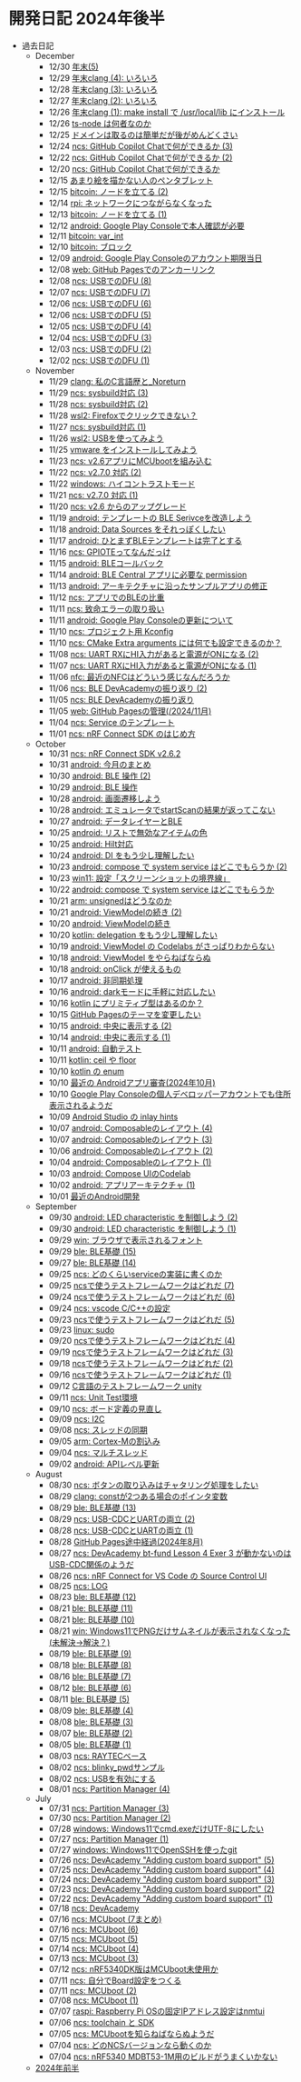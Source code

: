 # 開発日記 2024年後半

* 過去日記
  * December
    * 12/30 [年末(5)](/2024/12/20241230-last.html)
    * 12/29 [年末clang (4): いろいろ](/2024/12/20241229-clang.html)
    * 12/28 [年末clang (3): いろいろ](/2024/12/20241228-clang.html)
    * 12/27 [年末clang (2): いろいろ](/2024/12/20241227-clang.html)
    * 12/26 [年末clang (1): make install で /usr/local/lib にインストール](/2024/12/20241226-clang.html)
    * 12/26 [ts-node は何者なのか](/2024/12/20241226-tsc.html)
    * 12/25 [ドメインは取るのは簡単だが後がめんどくさい](/2024/12/20241225-dns.html)
    * 12/24 [ncs: GitHub Copilot Chatで何ができるか (3)](/2024/12/20241224ncs.html)
    * 12/22 [ncs: GitHub Copilot Chatで何ができるか (2)](/2024/12/20241222-ncs.html)
    * 12/20 [ncs: GitHub Copilot Chatで何ができるか](/2024/12/20241220-ncs.html)
    * 12/15 [あまり絵を描かない人のペンタブレット](/2024/12/20241215-pen.html)
    * 12/15 [bitcoin: ノードを立てる (2)](/2024/12/20241215-btc.html)
    * 12/14 [rpi: ネットワークにつながらなくなった](/2024/12/20241214-rpi.html)
    * 12/13 [bitcoin: ノードを立てる (1)](/2024/12/20241213-btc.html)
    * 12/12 [android: Google Play Consoleで本人確認が必要](/2024/12/20241212-and.html)
    * 12/11 [bitcoin: var_int](/2024/12/20241211-btc.html)
    * 12/10 [bitcoin: ブロック](/2024/12/20241210-btc.html)
    * 12/09 [android: Google Play Consoleのアカウント期限当日](/2024/12/20241209-and.html)
    * 12/08 [web: GitHub Pagesでのアンカーリンク](/2024/12/20241208-web.html)
    * 12/08 [ncs: USBでのDFU (8)](/2024/12/20241208-ncs.html)
    * 12/07 [ncs: USBでのDFU (7)](/2024/12/20241207-ncs.html)
    * 12/06 [ncs: USBでのDFU (6)](/2024/12/20241206-ncs2.html)
    * 12/06 [ncs: USBでのDFU (5)](/2024/12/20241206-ncs.html)
    * 12/05 [ncs: USBでのDFU (4)](/2024/12/20241205-ncs.html)
    * 12/04 [ncs: USBでのDFU (3)](/2024/12/20241204-ncs.html)
    * 12/03 [ncs: USBでのDFU (2)](/2024/12/20241203-ncs.html)
    * 12/02 [ncs: USBでのDFU (1)](/2024/12/20241202-ncs.html)
  * November
    * 11/29 [clang: 私のC言語歴と_Noreturn](/2024/11/20241129-clang.html)
    * 11/29 [ncs: sysbuild対応 (3)](/2024/11/20241129-ncs.html)
    * 11/28 [ncs: sysbuild対応 (2)](/2024/11/20241128-ncs.html)
    * 11/28 [wsl2: Firefoxでクリックできない？](/2024/11/20241128-wsl.html)
    * 11/27 [ncs: sysbuild対応 (1)](/2024/11/20241127-ncs.html)
    * 11/26 [wsl2: USBを使ってみよう](/2024/11/20241126-wsl.html)
    * 11/25 [vmware をインストールしてみよう](/2024/11/20241125-vmware.html)
    * 11/23 [ncs: v2.6アプリにMCUbootを組み込む](/2024/11/20241123-ncs.html)
    * 11/22 [ncs: v2.7.0 対応 (2)](/2024/11/20241122-ncs.html)
    * 11/22 [windows: ハイコントラストモード](/2024/11/20241122-win.html)
    * 11/21 [ncs: v2.7.0 対応 (1)](/2024/11/20241121-ncs.html)
    * 11/20 [ncs: v2.6 からのアップグレード](/2024/11/20241120-ncs.html)
    * 11/19 [android: テンプレートの BLE Serivceを改造しよう](/2024/11/20241119-and.html)
    * 11/18 [android: Data Sources をそれっぽくしたい](/2024/11/20241118-and.html)
    * 11/17 [android: ひとまずBLEテンプレートは完了とする](/2024/11/20241117-and.html)
    * 11/16 [ncs: GPIOTEってなんだっけ](/2024/11/20241116-ncs.html)
    * 11/15 [android: BLEコールバック](/2024/11/20241115-and.html)
    * 11/14 [android: BLE Central アプリに必要な permission](/2024/11/20241114-and.html)
    * 11/13 [android: アーキテクチャに沿ったサンプルアプリの修正](/2024/11/20241113-and.html)
    * 11/12 [ncs: アプリでのBLEの比重](/2024/11/20241112-ncs.html)
    * 11/11 [ncs: 致命エラーの取り扱い](/2024/11/20241111-ncs.html)
    * 11/11 [android: Google Play Consoleの更新について](/2024/11/20241111-and.html)
    * 11/10 [ncs: プロジェクト用 Kconfig](/2024/11/20241110-ncs2.html)
    * 11/10 [ncs: CMake Extra arguments には何でも設定できるのか？](/2024/11/20241110-ncs.html)
    * 11/08 [ncs: UART RXにHI入力があると電源がONになる (2)](/2024/11/20241108-ncs.html)
    * 11/07 [ncs: UART RXにHI入力があると電源がONになる (1)](/2024/11/20241107-ncs.html)
    * 11/06 [nfc: 最近のNFCはどういう感じなんだろうか](/2024/11/20241106-nfc.html)
    * 11/06 [ncs: BLE DevAcademyの振り返り (2)](/2024/11/20241106-ncs.html)
    * 11/05 [ncs: BLE DevAcademyの振り返り](/2024/11/20241105-ncs.html)
    * 11/05 [web: GitHub Pagesの管理(/2024/11月)](/2024/11/20241105-web.html)
    * 11/04 [ncs: Service のテンプレート](/2024/11/20241104-ncs.html)
    * 11/01 [ncs: nRF Connect SDK のはじめ方](/2024/11/20241101-ncs.html)
  * October
    * 10/31 [ncs: nRF Connect SDK v2.6.2](/2024/10/20241031-ncs.html)
    * 10/31 [android: 今月のまとめ](/2024/10/20241031-and.html)
    * 10/30 [android: BLE 操作 (2)](/2024/10/20241030-and.html)
    * 10/29 [android: BLE 操作](/2024/10/20241029-and.html)
    * 10/28 [android: 画面遷移しよう](/2024/10/20241028-and2.html)
    * 10/28 [android: エミュレータでstartScanの結果が返ってこない](/2024/10/20241028-and.html)
    * 10/27 [android: データレイヤーとBLE](/2024/10/20241027-and.html)
    * 10/25 [android: リストで無効なアイテムの色](/2024/10/20241025-and2.html)
    * 10/25 [android: Hilt対応](/2024/10/20241025-and.html)
    * 10/24 [android: DI をもう少し理解したい](/2024/10/20241024-di.html)
    * 10/23 [android: compose で system service はどこでもらうか (2)](/2024/10/20241023-and.html)
    * 10/23 [win11: 設定「スクリーンショットの境界線」](/2024/10/20241023-win.html)
    * 10/22 [android: compose で system service はどこでもらうか](/2024/10/20241022-and.html)
    * 10/21 [arm: unsignedはどうなのか](/2024/10/20241021-arm.html)
    * 10/21 [android: ViewModelの続き (2)](/2024/10/20241021-and.html)
    * 10/20 [android: ViewModelの続き](/2024/10/20241020-and.html)
    * 10/20 [kotlin: delegation をもう少し理解したい](/2024/10/20241020-kot.html)
    * 10/19 [android: ViewModel の Codelabs がさっぱりわからない](/2024/10/20241019-and.html)
    * 10/18 [android: ViewModel をやらねばならぬ](/2024/10/20241018-and2.html)
    * 10/18 [android: onClick が使えるもの](/2024/10/20241018-and.html)
    * 10/17 [android: 非同期処理](/2024/10/20241017-and.html)
    * 10/16 [android: darkモードに手軽に対応したい](/2024/10/20241016-and.html)
    * 10/16 [kotlin にプリミティブ型はあるのか？](/2024/10/20241016-kot.html)
    * 10/15 [GitHub Pagesのテーマを変更したい](/2024/10/20241015-ghp.html)
    * 10/15 [android: 中央に表示する (2)](/2024/10/20241015-and.html)
    * 10/14 [android: 中央に表示する (1)](/2024/10/20241014-and.html)
    * 10/11 [android: 自動テスト](/2024/10/20241011-and.html)
    * 10/11 [kotlin: ceil や floor](/2024/10/20241011-kot.html)
    * 10/10 [kotlin の enum](/2024/10/20241010-kot.html)
    * 10/10 [最近の Androidアプリ審査(2024年10月)](/2024/10/20241010-gpc2.html)
    * 10/10 [Google Play Consoleの個人デベロッパーアカウントでも住所表示されるようだ](/2024/10/20241010-gpc.html)
    * 10/09 [Android Studio の inlay hints](/2024/10/20241009-and.html)
    * 10/07 [android: Composableのレイアウト (4)](/2024/10/20241008-and.html)
    * 10/07 [android: Composableのレイアウト (3)](/2024/10/20241007-and.html)
    * 10/06 [android: Composableのレイアウト (2)](/2024/10/20241006-and.html)
    * 10/04 [android: Composableのレイアウト (1)](/2024/10/20241004-and.html)
    * 10/03 [android: Compose UIのCodelab](/2024/10/20241003-and0.html)
    * 10/02 [android: アプリアーキテクチャ (1)](/2024/10/20241002-and.html)
    * 10/01 [最近のAndroid開発](/2024/10/20241001-and.html)
  * September
    * 09/30 [android: LED characteristic を制御しよう (2)](/2024/09/20240930-and2.html)
    * 09/30 [android: LED characteristic を制御しよう (1)](/2024/09/20240930-and.html)
    * 09/29 [win: ブラウザで表示されるフォント](/2024/09/20240929-win.html)
    * 09/29 [ble: BLE基礎 (15)](/2024/09/20240928-ble.html)
    * 09/27 [ble: BLE基礎 (14)](/2024/09/20240926-ble.html)
    * 09/25 [ncs: どのくらいserviceの実装に書くのか](/2024/09/20240925-ble.html)
    * 09/25 [ncsで使うテストフレームワークはどれだ (7)](/2024/09/20240925-test.html)
    * 09/24 [ncsで使うテストフレームワークはどれだ (6)](/2024/09/20240924-test.html)
    * 09/24 [ncs: vscode C/C++の設定](/2024/09/20240924-ncs.html)
    * 09/23 [ncsで使うテストフレームワークはどれだ (5)](/2024/09/20240923-test.html)
    * 09/23 [linux: sudo](/2024/09/20240923-linux.html)
    * 09/20 [ncsで使うテストフレームワークはどれだ (4)](/2024/09/20240920-test.html)
    * 09/19 [ncsで使うテストフレームワークはどれだ (3)](/2024/09/20240919-test.html)
    * 09/18 [ncsで使うテストフレームワークはどれだ (2)](/2024/09/20240918-test.html)
    * 09/16 [ncsで使うテストフレームワークはどれだ (1)](/2024/09/20240916-test.html)
    * 09/12 [C言語のテストフレームワーク unity](/2024/09/20240912-test.html)
    * 09/11 [ncs: Unit Test環境](/2024/09/20240911-test.html)
    * 09/10 [ncs: ボード定義の見直し](/2024/09/20240910-ncs.html)
    * 09/09 [ncs: I2C](/2024/09/20240909-ncs.html)
    * 09/08 [ncs: スレッドの同期](/2024/09/20240907-ncs.html)
    * 09/05 [arm: Cortex-Mの割込み](/2024/09/20240905-arm.html)
    * 09/04 [ncs: マルチスレッド](/2024/09/20240904-ncs.html)
    * 09/02 [android: APIレベル更新](/2024/09/20240902-and.html)
  * August
    * 08/30 [ncs: ボタンの取り込みはチャタリング処理をしたい](/2024/08/20240830-ncs.html)
    * 08/29 [clang: constが2つある場合のポインタ変数](/2024/08/20240829-c.html)
    * 08/29 [ble: BLE基礎 (13)](/2024/08/20240829-ble.html)
    * 08/29 [ncs: USB-CDCとUARTの両立 (2)](/2024/08/20240829-ncs.html)
    * 08/28 [ncs: USB-CDCとUARTの両立 (1)](/2024/08/20240828-ncs.html)
    * 08/28 [GitHub Pages途中経過(2024年8月)](/2024/08/20240828-ghp.html)
    * 08/27 [ncs: DevAcademy bt-fund Lesson 4 Exer 3 が動かないのはUSB-CDC関係のようだ](/2024/08/20240827-ncs.html)
    * 08/26 [ncs: nRF Connect for VS Code の Source Control UI](/2024/08/20240826-ncs.html)
    * 08/25 [ncs: LOG](/2024/08/20240825-ncs.html)
    * 08/23 [ble: BLE基礎 (12)](/2024/08/20240822-ble.html)
    * 08/21 [ble: BLE基礎 (11)](/2024/08/20240821-ble.html)
    * 08/21 [ble: BLE基礎 (10)](/2024/08/20240820-ble.html)
    * 08/21 [win: Windows11でPNGだけサムネイルが表示されなくなった(未解決→解決？)](/2024/08/20240821-win.html)
    * 08/19 [ble: BLE基礎 (9)](/2024/08/20240819-ble.html)
    * 08/18 [ble: BLE基礎 (8)](/2024/08/20240818-ble.html)
    * 08/16 [ble: BLE基礎 (7)](/2024/08/20240816-ble.html)
    * 08/12 [ble: BLE基礎 (6)](/2024/08/20240812-ble.html)
    * 08/11 [ble: BLE基礎 (5)](/2024/08/20240811-ble.html)
    * 08/09 [ble: BLE基礎 (4)](/2024/08/20240809-ble.html)
    * 08/08 [ble: BLE基礎 (3)](/2024/08/20240808-ble.html)
    * 08/07 [ble: BLE基礎 (2)](/2024/08/20240807-ble.html)
    * 08/05 [ble: BLE基礎 (1)](/2024/08/20240805-ble.html)
    * 08/03 [ncs: RAYTECベース](/2024/08/20240803-ncs.html)
    * 08/02 [ncs: blinky_pwdサンプル](/2024/08/20240802-pwm.html)
    * 08/02 [ncs: USBを有効にする](/2024/08/20240802-ncs.html)
    * 08/01 [ncs: Partition Manager (4)](/2024/08/20240801-ncs.html)
  * July
    * 07/31 [ncs: Partition Manager (3)](/2024/07/20240731-ncs.html)
    * 07/30 [ncs: Partition Manager (2)](/2024/07/20240730-ncs.html)
    * 07/28 [windows: Windows11でcmd.exeだけUTF-8にしたい](/2024/07/20240728-utf.html)
    * 07/27 [ncs: Partition Manager (1)](/2024/07/20240727-ncs.html)
    * 07/27 [windows: Windows11でOpenSSHを使ったgit](/2024/07/20240727-ssh.html)
    * 07/26 [ncs: DevAcademy "Adding custom board support" (5)](/2024/07/20240726-da.html)
    * 07/25 [ncs: DevAcademy "Adding custom board support" (4)](/2024/07/20240725-da.html)
    * 07/24 [ncs: DevAcademy "Adding custom board support" (3)](/2024/07/20240724-da.html)
    * 07/23 [ncs: DevAcademy "Adding custom board support" (2)](/2024/07/20240723-da.html)
    * 07/22 [ncs: DevAcademy "Adding custom board support" (1)](/2024/07/20240722-da.html)
    * 07/18 [ncs: DevAcademy](/2024/07/20240718-da.html)
    * 07/16 [ncs: MCUboot (7まとめ)](/2024/07/20240716-boot2.html)
    * 07/16 [ncs: MCUboot (6)](/2024/07/20240716-boot.html)
    * 07/15 [ncs: MCUboot (5)](/2024/07/20240715-boot.html)
    * 07/14 [ncs: MCUboot (4)](/2024/07/20240714-boot.html)
    * 07/13 [ncs: MCUboot (3)](/2024/07/20240713-boot.html)
    * 07/12 [ncs: nRF5340DK版はMCUboot未使用か](/2024/07/20240712-53dk.html)
    * 07/11 [ncs: 自分でBoard設定をつくる](/2024/07/20240711-dts.html)
    * 07/11 [ncs: MCUboot (2)](/2024/07/20240711-boot.html)
    * 07/08 [ncs: MCUboot (1)](/2024/07/20240708-boot.html)
    * 07/07 [raspi: Raspberry Pi OSの固定IPアドレス設定はnmtui](/2024/07/20240707-raspi.html)
    * 07/06 [ncs: toolchain と SDK](/2024/07/20240706-ncs.html)
    * 07/05 [ncs: MCUbootを知らねばならぬようだ](/2024/07/20240705-boot.html)
    * 07/04 [ncs: どのNCSバージョンなら動くのか](/2024/07/20240704-ncs.html)
    * 07/04 [ncs: nRF5340 MDBT53-1M用のビルドがうまくいかない](/2024/07/20240704-mdbt.html)
  * [2024年前半](2024-1.html)
